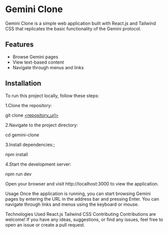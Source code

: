 # Gemini Clone

Gemini Clone is a simple web application built with React.js and Tailwind CSS that replicates the basic functionality of the Gemini protocol.

## Features

- Browse Gemini pages
- View text-based content
- Navigate through menus and links

## Installation

To run this project locally, follow these steps:

1.Clone the repository:

git clone [<repository_url>](https://github.com/prem-24/gemini-clone/tree/master)

2.Navigate to the project directory:

cd gemini-clone

3.Install dependencies:;

npm install

4.Start the development server:

npm run dev

Open your browser and visit http://localhost:3000 to view the application.

Usage
Once the application is running, you can start browsing Gemini pages by entering the URL in the address bar and pressing Enter. You can navigate through links and menus using the keyboard or mouse.

Technologies Used
React.js
Tailwind CSS
Contributing
Contributions are welcome! If you have any ideas, suggestions, or find any issues, feel free to open an issue or create a pull request.
